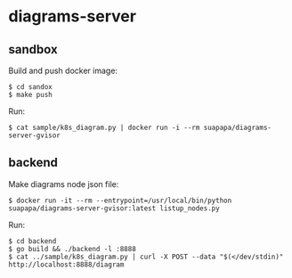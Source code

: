 # diagrams-server

## sandbox

Build and push docker image:

    $ cd sandox
    $ make push

Run:

    $ cat sample/k8s_diagram.py | docker run -i --rm suapapa/diagrams-server-gvisor 

## backend

Make diagrams node json file:

    $ docker run -it --rm --entrypoint=/usr/local/bin/python suapapa/diagrams-server-gvisor:latest listup_nodes.py

Run:

    $ cd backend
    $ go build && ./backend -l :8888
    $ cat ../sample/k8s_diagram.py | curl -X POST --data "$(</dev/stdin)" http://localhost:8888/diagram